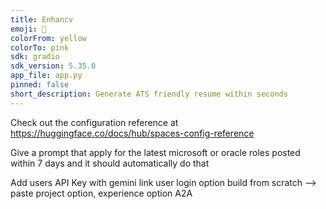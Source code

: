 ```yaml
---
title: Enhancv
emoji: 🐨
colorFrom: yellow
colorTo: pink
sdk: gradio
sdk_version: 5.35.0
app_file: app.py
pinned: false
short_description: Generate ATS friendly resume within seconds
---
```


Check out the configuration reference at https://huggingface.co/docs/hub/spaces-config-reference

Give a prompt that apply for the latest microsoft or oracle roles posted within 7 days and it should automatically do that

Add users API Key with gemini link
user login option
build from scratch --> paste project option, experience option
A2A